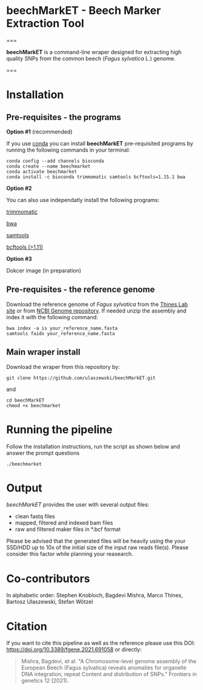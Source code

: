 # beechMarkET - Beech Marker Extraction Tool 
===

**beechMarkET** is a command-line wraper designed for extracting high quality SNPs from the common beech (_Fagus sylvatica_ L.) genome. 

===

# Installation

## **Pre-requisites** - the programs

**Option #1** (recommended)

If you use [conda](https://conda.io/projects/conda/en/latest/user-guide/install/index.html) you can install **beechMarkET** pre-requisited programs by running the following commands in your terminal:
```
conda config --add channels bioconda
conda create --name beechmarket
conda activate beechmarket
conda install -c bioconda trimmomatic samtools bcftools=1.15.1 bwa
```

**Option #2**

You can also use independatly install the following programs:

[trimmomatic](https://github.com/usadellab/Trimmomatic)

[bwa](https://github.com/lh3/bwa)

[samtools](https://github.com/samtools/samtools)

[bcftools (>1.11)](https://github.com/samtools/bcftools)


**Option #3**

Dokcer image (in preparation)

## **Pre-requisites** - the reference genome

Download the  reference genome of _Fagus sylvatica_ from the [Thines Lab site](http://thines-lab.senckenberg.de/beechgenome/data.html) or from [NCBI Genome repository](https://www.ncbi.nlm.nih.gov/data-hub/genome/GCA_907173295.1/). If needed unzip the assembly and index it with the following command:
```
bwa index -a is your_reference_name.fasta
samtools faidx your_reference_name.fasta
```

## Main wraper install

Download the wraper from this repository by:
```
git clone https://github.com/ulaszewski/beechMarkET.git
```
and
```
cd beechMarkET
chmod +x beechmarket
```

# Running the pipeline
Follow the installation instructions, run the script as shown below and answer the prompt questions
```
./beechmarket
```
# Output

_beechMarkET_ provides the user with several output files:
- clean fastq files
- mapped, filtered and indexed bam files
- raw and filtered maker files in *.bcf format

Please be advised that the generated files will be heavily using the your SSD/HDD up to 10x of the initial size of the input raw reads file(s). Please consider this factor while planning your reasearch.

# Co-contributors
In alphabetic order: Stephen Knobloch, Bagdevi Mishra, Marco Thines, Bartosz Ulaszewski, Stefan Wötzel


# Citation
If you want to cite this pipeline as well as the reference please use this DOI: https://doi.org/10.3389/fgene.2021.691058 or directly:
> Mishra, Bagdevi, et al. "A Chromosome-level genome assembly of the European Beech (Fagus sylvatica) reveals anomalies for organelle DNA integration, repeat Content and distribution of SNPs." Frontiers in genetics 12 (2021).
